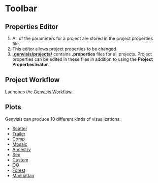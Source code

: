 # Toolbar

## Properties Editor

1. All of the parameters for a project are stored in the project properties file.
2. This editor allows project properties to be changed.
3. **[.genvisis/projects/](../#/documentation/resources-directory)** contains **.properties** files for all projects. Project properties can be edited in these files in addition to using the **Project Properties Editor**.

## Project Workflow
Launches the [Genvisis Workflow](../#/documentation/RunTheGenvisisWorkflow--introduction-to-the-workflow).

## Plots
Genvisis can produce 10 different kinds of visualizations:
* [Scatter](../#/documentation/VisualizeWorkflowResults--scatter-plot)
* [Trailer](../#/documentation/VisualizeWorkflowResults--trailer-plot)
* [Comp](../#/documentation/VisualizeWorkflowResults--comp-plot)
* [Mosaic](../#/documentation/VisualizeWorkflowResults--mosaic-plot)
* [Ancestry](../#/documentation/VisualizeWorkflowResults--ancestry-plot)
* [Sex](../#/documentation/VisualizeWorkflowResults--sex-plot)
* [Custom](../#/documentation/VisualizeWorkflowResults--custom-plot)
* [QQ](../#/documentation/VisualizeWorkflowResults--qq-plot)
* [Forest](../#/documentation/VisualizeWorkflowResults--forest-plot)
* [Manhattan](../#/documentation/VisualizeWorkflowResults--manhattan-plot)